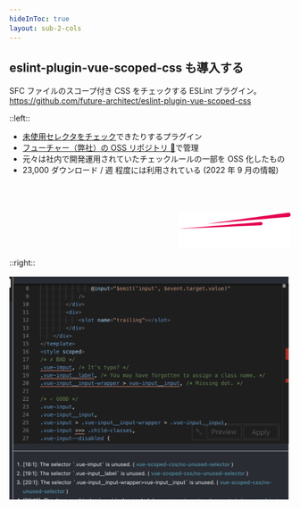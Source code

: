 ```yaml
---
hideInToc: true
layout: sub-2-cols
---
```


## eslint-plugin-vue-scoped-css も導入する

SFC ファイルのスコープ付き CSS をチェックする ESLint プラグイン。  
<https://github.com/future-architect/eslint-plugin-vue-scoped-css>

::left::

- [未使用セレクタをチェック](https://future-architect.github.io/eslint-plugin-vue-scoped-css/rules/no-unused-selector.html)できたりするプラグイン
- [フューチャー（弊社）の OSS リポジトリ 🥢](https://github.com/future-architect/)で管理
- 元々は社内で開発運用されていたチェックルールの一部を OSS 化したもの
- 23,000 ダウンロード / 週 程度には利用されている (2022 年 9 月の情報)

<div class="image-wrapper">

[![Future](/FUTURE-logo.svg)](https://www.future.co.jp/)

</div>

::right::

![eslint-plugin-vue-scoped-css](/eslint-plugin-vue-scoped-css.png)

<style>
  .image-wrapper {
    width: 200px;
    margin-left: auto;
    margin-top: 67px;
  }
</style>
